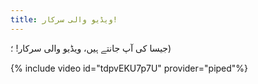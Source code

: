 ```yaml
---
title: ویڈیو والی سرکار!
---
```


جیسا کی آپ جانتے ہیں، ویڈیو والی سرکار! ؛)

{% include video id="tdpvEKU7p7U" provider="piped"%}
